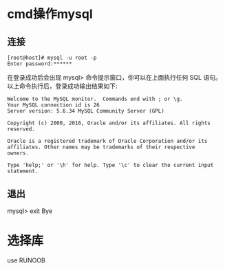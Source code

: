 
# cmd操作mysql

## 连接

```
[root@host]# mysql -u root -p
Enter password:******
```

在登录成功后会出现 mysql> 命令提示窗口，你可以在上面执行任何 SQL 语句。
以上命令执行后，登录成功输出结果如下:

```
Welcome to the MySQL monitor.  Commands end with ; or \g.
Your MySQL connection id is 26
Server version: 5.6.34 MySQL Community Server (GPL)

Copyright (c) 2000, 2016, Oracle and/or its affiliates. All rights reserved.

Oracle is a registered trademark of Oracle Corporation and/or its
affiliates. Other names may be trademarks of their respective
owners.

Type 'help;' or '\h' for help. Type '\c' to clear the current input statement.
```

## 退出

mysql> exit
Bye

# 选择库

use RUNOOB















